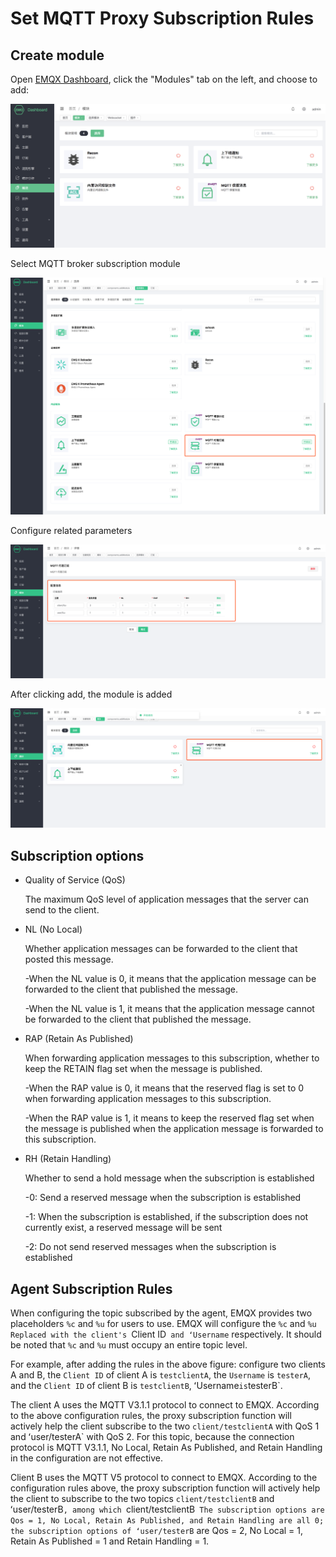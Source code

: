 # Set MQTT Proxy Subscription Rules

## Create module

Open [EMQX Dashboard](http://127.0.0.1:18083/#/modules), click the "Modules" tab on the left, and choose to add:

![image-20200927213049265](./assets/modules.png)

Select MQTT broker subscription module

![image-20200927213049265](./assets/mod_subscriptions_1.png)

Configure related parameters

![image-20200927213049265](./assets/mod_subscriptions_2.png)

After clicking add, the module is added

![image-20200927213049265](./assets/mod_subscriptions_3.png)

## Subscription options

+ Quality of Service (QoS)

  The maximum QoS level of application messages that the server can send to the client.

+ NL (No Local)

  Whether application messages can be forwarded to the client that posted this message.

  -When the NL value is 0, it means that the application message can be forwarded to the client that published the message.

  -When the NL value is 1, it means that the application message cannot be forwarded to the client that published the message.

+ RAP (Retain As Published)

  When forwarding application messages to this subscription, whether to keep the RETAIN flag set when the message is published.

  -When the RAP value is 0, it means that the reserved flag is set to 0 when forwarding application messages to this subscription.

  -When the RAP value is 1, it means to keep the reserved flag set when the message is published when the application message is forwarded to this subscription.

+ RH (Retain Handling)

  Whether to send a hold message when the subscription is established

  -0: Send a reserved message when the subscription is established

  -1: When the subscription is established, if the subscription does not currently exist, a reserved message will be sent

  -2: Do not send reserved messages when the subscription is established

## Agent Subscription Rules

When configuring the topic subscribed by the agent, EMQX provides two placeholders `%c` and `%u` for users to use. EMQX will configure the `%c` and `%u` `Replaced with the client's `Client ID` and ʻUsername` respectively. It should be noted that `%c` and `%u` must occupy an entire topic level.

For example, after adding the rules in the above figure: configure two clients A and B, the `Client ID` of client A is `testclientA`, the `Username` is `testerA`, and the `Client ID` of client B is `testclientB`, ʻUsername` is `testerB`.

The client A uses the MQTT V3.1.1 protocol to connect to EMQX. According to the above configuration rules, the proxy subscription function will actively help the client subscribe to the two `client/testclientA` with QoS 1 and ʻuser/testerA` with QoS 2. For this topic, because the connection protocol is MQTT V3.1.1, No Local, Retain As Published, and Retain Handling in the configuration are not effective.

Client B uses the MQTT V5 protocol to connect to EMQX. According to the configuration rules above, the proxy subscription function will actively help the client to subscribe to the two topics `client/testclientB` and ʻuser/testerB`, among which `client/testclientB` The subscription options are Qos = 1, No Local, Retain As Published, and Retain Handling are all 0; the subscription options of ʻuser/testerB` are Qos = 2, No Local = 1, Retain As Published = 1 and Retain Handling = 1.